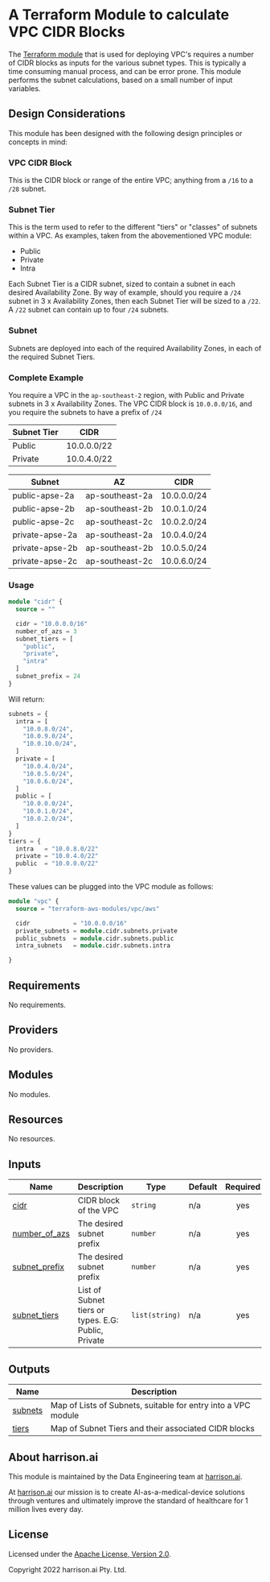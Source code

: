 # A Terraform Module to calculate VPC CIDR Blocks

The [Terraform module](https://registry.terraform.io/modules/terraform-aws-modules/vpc/aws/latest) that is used for deploying VPC's requires a number of CIDR blocks as inputs for the various subnet types.  This is typically a time consuming manual process, and can be error prone.  This module performs the subnet calculations, based on a small number of input variables.


## Design Considerations

This module has been designed with the following design principles or concepts in mind:


### VPC CIDR Block

This is the CIDR block or range of the entire VPC; anything from a `/16` to a `/28` subnet.


### Subnet Tier

This is the term used to refer to the different "tiers" or "classes" of subnets within a VPC. As examples, taken from the abovementioned VPC module:
- Public
- Private
- Intra

Each Subnet Tier is a CIDR subnet, sized to contain a subnet in each desired Availability Zone.  By way of example, should you require a `/24` subnet in 3 x Availability Zones, then each Subnet Tier will be sized to a `/22`.  A `/22` subnet can contain up to four `/24` subnets.


### Subnet

Subnets are deployed into each of the required Availability Zones, in each of the required Subnet Tiers.


### Complete Example

You require a VPC in the `ap-southeast-2` region, with Public and Private subnets in 3 x Availability Zones.  The VPC CIDR block is `10.0.0.0/16`, and you require the subnets to have a prefix of `/24`


| Subnet Tier | CIDR |
| --- | --- |
| Public | 10.0.0.0/22 |
| Private | 10.0.4.0/22 |


| Subnet | AZ | CIDR |
| --- | --- | --- |
| public-apse-2a | ap-southeast-2a | 10.0.0.0/24 |
| public-apse-2b | ap-southeast-2b | 10.0.1.0/24 |
| public-apse-2c | ap-southeast-2c | 10.0.2.0/24 |
| private-apse-2a | ap-southeast-2a | 10.0.4.0/24 |
| private-apse-2b | ap-southeast-2b | 10.0.5.0/24 |
| private-apse-2c | ap-southeast-2c | 10.0.6.0/24 |


### Usage

```terraform
module "cidr" {
  source = ""

  cidr = "10.0.0.0/16"
  number_of_azs = 3
  subnet_tiers = [
    "public",
    "private",
    "intra"
  ]
  subnet_prefix = 24
}
```

Will return:

```terraform
subnets = {
  intra = [
    "10.0.8.0/24",
    "10.0.9.0/24",
    "10.0.10.0/24",
  ]
  private = [
    "10.0.4.0/24",
    "10.0.5.0/24",
    "10.0.6.0/24",
  ]
  public = [
    "10.0.0.0/24",
    "10.0.1.0/24",
    "10.0.2.0/24",
  ]
}
tiers = {
  intra   = "10.0.8.0/22"
  private = "10.0.4.0/22"
  public  = "10.0.0.0/22"
}
```

These values can be plugged into the VPC module as follows:

```terraform
module "vpc" {
  source = "terraform-aws-modules/vpc/aws"

  cidr            = "10.0.0.0/16"
  private_subnets = module.cidr.subnets.private
  public_subnets  = module.cidr.subnets.public
  intra_subnets   = module.cidr.subnets.intra

}
```

<!-- BEGINNING OF PRE-COMMIT-TERRAFORM DOCS HOOK -->
## Requirements

No requirements.

## Providers

No providers.

## Modules

No modules.

## Resources

No resources.

## Inputs

| Name | Description | Type | Default | Required |
|------|-------------|------|---------|:--------:|
| <a name="input_cidr"></a> [cidr](#input\_cidr) | CIDR block of the VPC | `string` | n/a | yes |
| <a name="input_number_of_azs"></a> [number\_of\_azs](#input\_number\_of\_azs) | The desired subnet prefix | `number` | n/a | yes |
| <a name="input_subnet_prefix"></a> [subnet\_prefix](#input\_subnet\_prefix) | The desired subnet prefix | `number` | n/a | yes |
| <a name="input_subnet_tiers"></a> [subnet\_tiers](#input\_subnet\_tiers) | List of Subnet tiers or types.  E.G: Public, Private | `list(string)` | n/a | yes |

## Outputs

| Name | Description |
|------|-------------|
| <a name="output_subnets"></a> [subnets](#output\_subnets) | Map of Lists of Subnets, suitable for entry into a VPC module |
| <a name="output_tiers"></a> [tiers](#output\_tiers) | Map of Subnet Tiers and their associated CIDR blocks |

<!-- END OF PRE-COMMIT-TERRAFORM DOCS HOOK -->


## About harrison.ai

This module is maintained by the Data Engineering team at [harrison.ai](https://harrison.ai).

At [harrison.ai](https://harrison.ai) our mission is to create AI-as-a-medical-device solutions through ventures and ultimately improve the standard of healthcare for 1 million lives every day.


## License

Licensed under the [Apache License, Version 2.0](http://www.apache.org/licenses/LICENSE-2.0).

Copyright 2022 harrison.ai Pty. Ltd.
